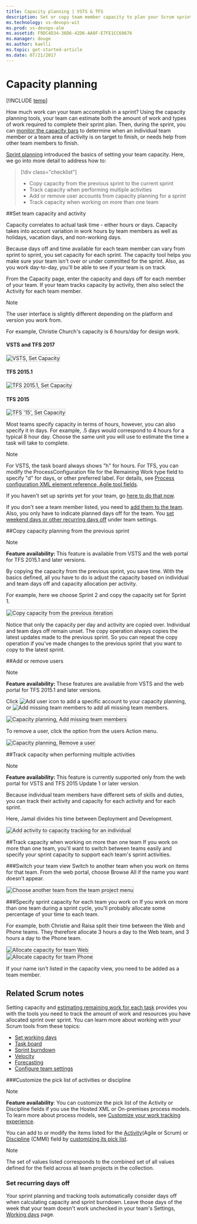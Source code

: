 ```yaml
---
title: Capacity planning | VSTS & TFS
description: Set or copy team member capacity to plan your Scrum sprints when when working from Visual Studio Team Services (VSTS) or Team Foundation Server (TFS)  
ms.technology: vs-devops-wit
ms.prod: vs-devops-alm
ms.assetid: F9DC4D34-36D6-42D6-AA8F-E7FE1CC60676
ms.manager: douge
ms.author: kaelli
ms.topic: get-started-article
ms.date: 07/21/2017
---
```


# Capacity planning  

[!INCLUDE [temp](../_shared/version-vsts-tfs-all-versions.md)]

How much work can your team accomplish in a sprint? Using the capacity planning tools, your team can estimate both the amount of work and types of work required to complete their sprint plan. Then, during the sprint, you can [monitor the capacity bars](../scrum/sprint-planning.md#adjust-work) to determine when an individual team member or a team area of activity is on target to finish, or needs help from other team members to finish. 

[Sprint planning](../scrum/sprint-planning.md#set-capacity) introduced the basics of setting your team capacity. Here, we go into more detail to address how to:  

> [!div class="checklist"]   
> * Copy capacity from the previous sprint to the current sprint  
> * Track capacity when performing multiple activities  
> * Add or remove user accounts from capacity planning for a sprint  
> * Track capacity when working on more than one team  


<a id="set-capacity">  </a>

##Set team capacity and activity

Capacity correlates to actual task time - either hours or days. Capacity takes into account variation in work hours by team members as well as holidays, vacation days, and non-working days. 

Because days off and time available for each team member can vary from sprint to sprint, you set capacity for each sprint. The capacity tool helps you make sure your team isn't over or under committed for the sprint. Also, as you work day-to-day, you'll be able to see if your team is on track.

From the Capacity page, enter the capacity and days off for each member of your team. If your team tracks capacity by activity, then also select the Activity for each team member.  

>[!NOTE]
>The user interface is slightly different depending on the platform and version you work from. 

For example, Christie Church's capacity is 6 hours/day for design work. 

#### VSTS and TFS 2017
<img src="_img/capacity-planning-set-capacity-tfs-15.png" alt="VSTS, Set Capacity" style="border: 1px solid #C3C3C3;" /> 
 

#### TFS 2015.1
<img src="_img/capacity-planning-set-capacity-tfs-2015.1.png" alt="TFS 2015.1, Set Capacity" style="border: 1px solid #C3C3C3;" /> 


#### TFS 2015  
<img src="_img/set-sprint1-capacity.png" alt="TFS '15', Set Capacity" style="border: 1px solid #C3C3C3;" /> 


Most teams specify capacity in terms of hours, however, you can also specify it in days. For example, .5 days would correspond to 4 hours for a typical 8 hour day. Choose the same unit you will use to estimate the time a task will take to complete.


>[!NOTE]
>For VSTS, the task board always shows "h" for hours. For TFS, you can modify the ProcessConfiguration file for the Remaining Work type field to specify "d" for days, or other preferred label. For details, see [Process configuration XML element reference, Agile tool fields](../customize/reference/process-configuration-xml-element.md#fields).  


If you haven't set up sprints yet for your team, go [here to do that now](../scrum/define-sprints.md).

If you don't see a team member listed, you need to [add them to the team](../scale/multiple-teams.md#add-team-members). Also, you only have to indicate planned days off for the team. You [set weekend days or other recurring days off](#team_settings) under team settings.  

<a id="copy-capacity">  </a>
##Copy capacity planning from the previous sprint 

>[!NOTE]
><b>Feature availability: </b>This feature is available from VSTS and the web portal for TFS 2015.1 and later versions.  

By copying the capacity from the previous sprint, you save time. With the basics defined, all you have to do is adjust the capacity based on individual and team days off and capacity allocation per activity.  

For example, here we choose Sprint 2 and copy the capacity set for Sprint 1. 

<img src="_img/copy-capacity-from-previous-sprint.png" alt="Copy capacity from the previous iteration" style="border: 1px solid #C3C3C3;" /> 

Notice that only the capacity per day and activity are copied over. Individual and team days off remain unset. The copy operation always copies the latest updates made to the previous sprint. So you can repeat the copy operation if you've made changes to the previous sprint that you want to copy to the latest sprint. 


<a id="add-remove-users">  </a>
##Add or remove users  

>[!NOTE]
><b>Feature availability: </b>These features are available from VSTS  and the web portal for TFS 2015.1 and later versions.  

Click ![Add user icon](_img/capacity-planning-add-user-icon.png) to add a specific account to your capacity planning, or ![Add missing team members](_img/capacity-planning-add-missing-users-icon.png) to add all missing team members. 

<img src="_img/capacity-planning-add-missing-team-members.png" alt="Capacity planning, Add missing team members" style="border: 1px solid #C3C3C3;" /> 


To remove a user, click the option from the users Action menu. 

<img src="_img/capacity-planning-remove-user.png" alt="Capacity planning, Remove a user"  style="border: 1px solid #C3C3C3;" /> 

<a id="track-multiple-activities">  </a>
##Track capacity when performing multiple activities

>[!NOTE]  
><b>Feature availability: </b>This feature is currently supported only from the web portal for VSTS and TFS 2015 Update 1 or later version.  

Because individual team members have different sets of skills and duties, you can track their activity and capacity for each activity and for each sprint. 

Here, Jamal divides his time between Deployment and Development. 

<img src="_img/add-activity-to-capacity-planning.png" alt="Add activity to capacity tracking for an individual" style="border: 1px solid #C3C3C3;" />  


<a id="track-capacity-per-team">  </a>
##Track capacity when working on more than one team
If you work on more than one team, you'll want to switch between teams easily and specify your sprint capacity to support each team's sprint activities.  

###Switch your team view
Switch to another team when you work on items for that team. From the web portal, choose Browse All if the name you want doesn't appear.  


<img src="_img/vso-team-selector.png" alt="Choose another team from the team project menu" style="border: 1px solid #C3C3C3;" />  

###Specify sprint capacity for each team you work on
If you work on more than one team during a sprint cycle, you'll probably allocate some percentage of your time to each team.  

For example, both Christie and Raisa split their time between the Web and Phone teams. They therefore allocate 3 hours a day to the Web team, and 3 hours a day to the Phone team.  

<img src="_img/set-capacity-web-team.png" alt="Allocate capacity for team Web" style="border: 1px solid #C3C3C3;" />  
<br/>
<img src="_img/set-capacity-phone-team.png" alt="Allocate capacity for team Phone" style="border: 1px solid #C3C3C3;" />  
 
If your name isn't listed in the capacity view, you need to be added as a team member. 

## Related Scrum notes
Setting capacity and [estimating remaining work for each task](../scrum/sprint-planning.md#define-tasks) provides you with the tools you need to track the amount of work and resources you have allocated sprint over sprint. You can learn more about working with your Scrum tools from these topics:

- [Set working days](../customize/set-working-days.md)
- [Task board](../scrum/task-board.md)
- [Sprint burndown](../scrum/sprint-burndown.md)
- [Velocity](../../report/guidance/team-velocity.md)    
- [Forecasting](../scrum/forecast.md)    
- [Configure team settings](../scale/manage-team-assets.md)

<a id="customize-activity-list">  </a>
###Customize the pick list of activities or discipline 

>[!NOTE]  
>**Feature availability**: You can customize the pick list of the Activity or Discipline fields if you use the Hosted XML or On-premises process models. To learn more about process models, see [Customize your work tracking experience](../customize/customize-work.md).  

You can add to or modify the items listed for the [Activity](../track/query-numeric.md)(Agile or Scrum) or [Discipline](../track/query-numeric.md) (CMMI) field by [customizing its pick list](../customize/add-modify-field.md). 

>[!NOTE]  
>The set of values listed corresponds to the combined set of all values defined for the field across all team projects in the collection. 
 
<a id="team_settings">  </a>

### Set recurring days off  
Your sprint planning and tracking tools automatically consider days off when calculating capacity and sprint burndown. Leave those days of the week that your team doesn't work unchecked in your team's Settings, [Working days](../customize/set-working-days.md) page. 

  